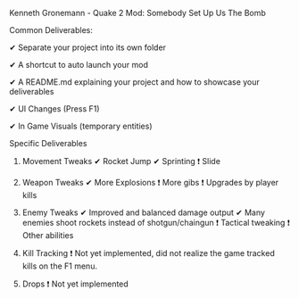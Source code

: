 Kenneth Gronemann - Quake 2 Mod: Somebody Set Up Us The Bomb

Common Deliverables:

✔ Separate your project into its own folder

✔ A shortcut to auto launch your mod

✔ A README.md explaining your project and how to showcase your deliverables

✔ UI Changes (Press F1)

✔ In Game Visuals (temporary entities)

Specific Deliverables

1. Movement Tweaks
✔ Rocket Jump
✔ Sprinting
❗ Slide

2. Weapon Tweaks
✔ More Explosions
❗ More gibs
❗ Upgrades by player kills

3. Enemy Tweaks
✔ Improved and balanced damage output
✔ Many enemies shoot rockets instead of shotgun/chaingun
❗ Tactical tweaking
❗ Other abilities

4. Kill Tracking
❗ Not yet implemented, did not realize the game tracked kills on the F1 menu.

5. Drops
❗ Not yet implemented


